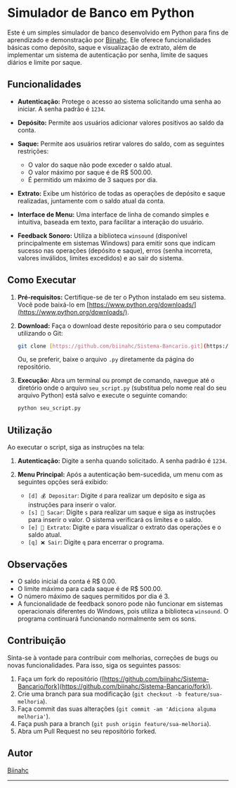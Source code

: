 # Simulador de Banco em Python

Este é um simples simulador de banco desenvolvido em Python para fins de aprendizado e demonstração por [Biinahc](https://github.com/biinahc). Ele oferece funcionalidades básicas como depósito, saque e visualização de extrato, além de implementar um sistema de autenticação por senha, limite de saques diários e limite por saque.

## Funcionalidades

* **Autenticação:** Protege o acesso ao sistema solicitando uma senha ao iniciar. A senha padrão é `1234`.
* **Depósito:** Permite aos usuários adicionar valores positivos ao saldo da conta.
* **Saque:** Permite aos usuários retirar valores do saldo, com as seguintes restrições:

    * O valor do saque não pode exceder o saldo atual.
    * O valor máximo por saque é de R$ 500.00.
    * É permitido um máximo de 3 saques por dia.
* **Extrato:** Exibe um histórico de todas as operações de depósito e saque realizadas, juntamente com o saldo atual da conta.
* **Interface de Menu:** Uma interface de linha de comando simples e intuitiva, baseada em texto, para facilitar a interação do usuário.
* **Feedback Sonoro:** Utiliza a biblioteca `winsound` (disponível principalmente em sistemas Windows) para emitir sons que indicam sucesso nas operações (depósito e saque), erros (senha incorreta, valores inválidos, limites excedidos) e ao sair do sistema.

## Como Executar

1.  **Pré-requisitos:** Certifique-se de ter o Python instalado em seu sistema. Você pode baixá-lo em \[https://www.python.org/downloads/](https://www.python.org/downloads/).
2.  **Download:** Faça o download deste repositório para o seu computador utilizando o Git:

    ```bash
    git clone [https://github.com/biinahc/Sistema-Bancario.git](https://github.com/biinahc/Sistema-Bancario.git)
    ```

    Ou, se preferir, baixe o arquivo `.py` diretamente da página do repositório.
3.  **Execução:** Abra um terminal ou prompt de comando, navegue até o diretório onde o arquivo `seu_script.py` (substitua pelo nome real do seu arquivo Python) está salvo e execute o seguinte comando:

    ```bash
    python seu_script.py
    ```

## Utilização

Ao executar o script, siga as instruções na tela:

1.  **Autenticação:** Digite a senha quando solicitado. A senha padrão é `1234`.
2.  **Menu Principal:** Após a autenticação bem-sucedida, um menu com as seguintes opções será exibido:

    * `[d] 💰 Depositar`: Digite `d` para realizar um depósito e siga as instruções para inserir o valor.
    * `[s] 💸 Sacar`: Digite `s` para realizar um saque e siga as instruções para inserir o valor. O sistema verificará os limites e o saldo.
    * `[e] 📜 Extrato`: Digite `e` para visualizar o extrato das operações e o saldo atual.
    * `[q] ❌ Sair`: Digite `q` para encerrar o programa.

## Observações

* O saldo inicial da conta é R$ 0.00.
* O limite máximo para cada saque é de R$ 500.00.
* O número máximo de saques permitidos por dia é 3.
* A funcionalidade de feedback sonoro pode não funcionar em sistemas operacionais diferentes do Windows, pois utiliza a biblioteca `winsound`. O programa continuará funcionando normalmente sem os sons.

## Contribuição

Sinta-se à vontade para contribuir com melhorias, correções de bugs ou novas funcionalidades. Para isso, siga os seguintes passos:

1.  Faça um fork do repositório (\[https://github.com/biinahc/Sistema-Bancario/fork](https://github.com/biinahc/Sistema-Bancario/fork)).
2.  Crie uma branch para sua modificação (`git checkout -b feature/sua-melhoria`).
3.  Faça commit das suas alterações (`git commit -am 'Adiciona alguma melhoria'`).
4.  Faça push para a branch (`git push origin feature/sua-melhoria`).
5.  Abra um Pull Request no seu repositório forked.

## Autor

[Biinahc](https://github.com/biinahc)

---

